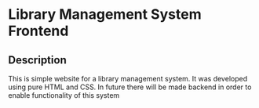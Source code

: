 # Library Management System Frontend


## Description

This is simple website  for a library management system. It was developed using pure HTML and CSS. In future there will be made backend in order to enable functionality of this system